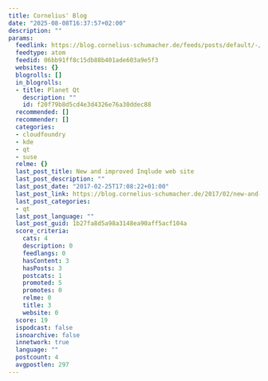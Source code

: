 ```yaml
---
title: Cornelius' Blog
date: "2025-08-08T16:37:57+02:00"
description: ""
params:
  feedlink: https://blog.cornelius-schumacher.de/feeds/posts/default/-/qt
  feedtype: atom
  feedid: 06bb91ff8c15db88b401ade603a9e5f3
  websites: {}
  blogrolls: []
  in_blogrolls:
  - title: Planet Qt
    description: ""
    id: f20f79b8d5cd4e3d4326e76a30ddec88
  recommended: []
  recommender: []
  categories:
  - cloudfoundry
  - kde
  - qt
  - suse
  relme: {}
  last_post_title: New and improved Inqlude web site
  last_post_description: ""
  last_post_date: "2017-02-25T17:08:22+01:00"
  last_post_link: https://blog.cornelius-schumacher.de/2017/02/new-and-improved-inqlude-web-site.html
  last_post_categories:
  - qt
  last_post_language: ""
  last_post_guid: 1b27fa8d5a98a3148ea90aff5acf104a
  score_criteria:
    cats: 4
    description: 0
    feedlangs: 0
    hasContent: 3
    hasPosts: 3
    postcats: 1
    promoted: 5
    promotes: 0
    relme: 0
    title: 3
    website: 0
  score: 19
  ispodcast: false
  isnoarchive: false
  innetwork: true
  language: ""
  postcount: 4
  avgpostlen: 297
---
```

